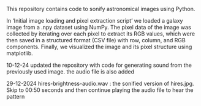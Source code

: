 This repository contains code to sonify astronomical images using Python.

In ‘Initial image loading and pixel extraction script’ we loaded a galaxy image from a .npy dataset using NumPy. The pixel data of the image was collected by iterating over each pixel to extract its RGB values, which were then saved in a structured format (CSV file) with row, column, and RGB components. Finally, we visualized the image and its pixel structure using matplotlib.

10-12-24 
updated the repository with code for generating sound from the previously used image. 
the audio file is also added


29-12-2024
hires-brightness-audio.wav : the sonified version of hires.jpg. Skip to 00:50 seconds and then continue playing the audio file to hear the pattern
